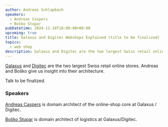```yaml
---
author: Andreas Schlapbach
speakers:
  - Andreas Caspers
  - Boško Stupar
pubDatetime: 2024-11-18T18:00:00+00:00
upcoming: true
title: Galaxus and Digitec Webshops Explained (title to be finalized)
topics:
  - web shop
description: Galaxus and Digitec are the two largest Swiss retail online stores. Andreas and Boško give us insight into their architecture.
---
```


[Galaxus](https://www.galaxus.ch/en) and [Digitec](https://www.digitec.ch/en) are the two largest Swiss retail online stores. Andreas and Boško give us insight into their architecture.

Talk to be finalized.

### Speakers

[Andreas Caspers](https://www.linkedin.com/in/andreascaspers/) is domain architect of the online-shop core at Galaxus / Digitec.

[Boško Stupar](https://www.linkedin.com/in/stuparbosko) is domain architect of logistics at Galaxus/Digitec.

